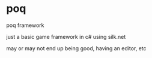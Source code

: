 # poq
poq framework

just a basic game framework in c# using silk.net

may or may not end up being good, having an editor, etc
